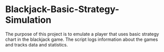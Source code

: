 # Blackjack-Basic-Strategy-Simulation
The purpose of this project is to emulate a player that uses basic strategy chart in the blackjack game. The script logs information about the games and tracks data and statistics.
